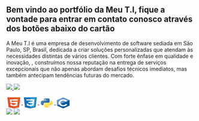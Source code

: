 ## Bem vindo ao portfólio da Meu T.I, fique a vontade para entrar em contato conosco através dos botões abaixo do cartão

A Meu T.I é uma empresa de desenvolvimento de software sediada em São Paulo, SP, Brasil, dedicada a criar soluções personalizadas que atendam às necessidades distintas de vários clientes. Com forte ênfase em qualidade e inovação, , construímos nossa reputação na entrega de serviços excepcionais que não apenas abordam desafios técnicos imediatos, mas também antecipam tendências futuras do mercado.


<div>
<a href="https://github.com/meuti-company">
    <img height="180em" src="https://github-readme-stats.vercel.app/api?username=P3nn4&show_icons=true&theme=tokyonight&include_all_commits=true&count_private=true"/>
    <img height="180em" src="https://github-readme-stats.vercel.app/api/top-langs/?username=P3nn4&layout=compact&langs_count=16&theme=tokyonight"/>
</div>

<div style="display: inline_block"><br>
  <!--<img align="center" alt="meutijava" height="30" width="40" src="https://raw.githubusercontent.com/devicons/devicon/master/icons/java/java-plain.svg"> -->
  <img align="center" alt="meutihtml" height="30" width="40" src="https://raw.githubusercontent.com/devicons/devicon/master/icons/html5/html5-original.svg">
  <img align="center" alt="meuticss" height="30" width="40" src="https://raw.githubusercontent.com/devicons/devicon/master/icons/css3/css3-original.svg">
  <img align="center" alt="meutipython" height="30" width="40" src="https://raw.githubusercontent.com/devicons/devicon/master/icons/python/python-original.svg">
  <img align="center" alt="meutic" height="30" width="40" src="https://raw.githubusercontent.com/devicons/devicon/master/icons/c/c-original.svg" 
  
  ##
  
<div> 
  <a href="https://www.instagram.com/meuticompany/" target="_blank"><img src="https://img.shields.io/badge/-Instagram-%23E4405F?style=for-the-badge&logo=instagram&logoColor=white" target="_blank"></a>
 <a href = "mailto:meuticompany@gmail.com"><img src="https://img.shields.io/badge/-Gmail-%23333?style=for-the-badge&logo=gmail&logoColor=white" target="_blank"></a>
 <!-- <a href="www.linkedin.com/in/" target="_blank"><img src="https://img.shields.io/badge/-LinkedIn-%230077B5?style=for-the-badge&logo=linkedin&logoColor=white" target="_blank"></a>  -->
  
</div>
